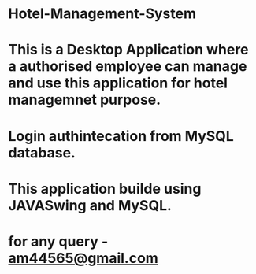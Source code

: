 # Hotel-Management-System
# This is a Desktop Application where a authorised employee can manage and use this application for hotel managemnet purpose.
# Login authintecation from MySQL database.
# This application builde using JAVASwing and MySQL.
# for any query - am44565@gmail.com
